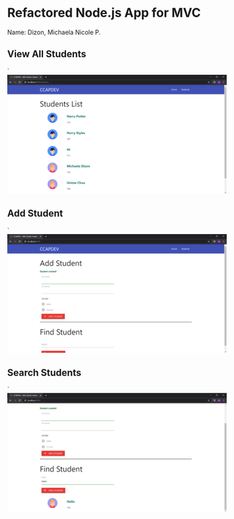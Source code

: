 # Refactored Node.js App for MVC

Name: Dizon, Michaela Nicole P.

## View All Students

`![alt text](screens/view-all.png)

## Add Student

`![alt text](screens/add-student.png)

## Search Students

`![alt text](screens/search-students.png)